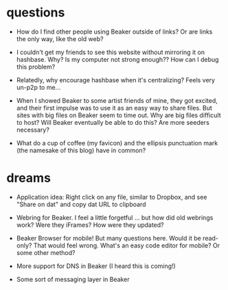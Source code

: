 # questions

- How do I find other people using Beaker outside of links? Or are links the only way, like the old web?

- I couldn't get my friends to see this website without mirroring it on hashbase. Why? Is my computer not strong enough?? How can I debug this problem?

- Relatedly, why encourage hashbase when it's centralizing? Feels very un-p2p to me...

- When I showed Beaker to some artist friends of mine, they got excited, and their first impulse was to use it as an easy way to share files. But sites with big files on Beaker seem to time out. Why are big files difficult to host? Will Beaker eventually be able to do this? Are more seeders necessary?

- What do a cup of coffee (my favicon) and the ellipsis punctuation mark (the namesake of this blog) have in common?

# dreams

- Application idea: Right click on any file, similar to Dropbox, and see "Share on dat" and copy dat URL to clipboard

- Webring for Beaker. I feel a little forgetful ... but how did old webrings work? Were they iFrames? How were they updated?

- Beaker Browser for mobile! But many questions here. Would it be read-only? That would feel wrong. What's an easy code editor for mobile? Or some other method?

- More support for DNS in Beaker (I heard this is coming!)

- Some sort of messaging layer in Beaker
